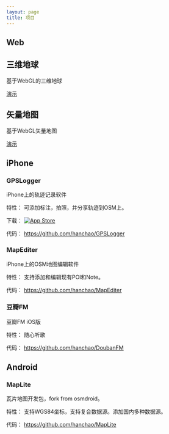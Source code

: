 ```yaml
---
layout: page
title: 项目
---
```


## Web

## 三维地球

基于WebGL的三维地球

[演示](/earth)

## 矢量地图

基于WebGL矢量地图

[演示](/vectormap)

## iPhone

### GPSLogger

iPhone上的轨迹记录软件

特性： 可添加标注，拍照，并分享轨迹到OSM上。

下载： [![App Store](http://linkmaker.itunes.apple.com/htmlResources/assets/images/web/linkmaker/badge_appstore-lrg.svg)](http://itunes.apple.com/us/app/gpslogger/id859076064?l=zh&ls=1&mt=8)

代码： <https://github.com/hanchao/GPSLogger>

### MapEditer

iPhone上的OSM地图编辑软件

特性： 支持添加和编辑现有POI和Note。

代码： <https://github.com/hanchao/MapEditer>

### 豆瓣FM

豆瓣FM iOS版

特性： 随心听歌

代码： <https://github.com/hanchao/DoubanFM>

## Android

### MapLite

瓦片地图开发包，fork from osmdroid。

特性： 支持WGS84坐标，支持复合数据源。添加国内多种数据源。

代码： <https://github.com/hanchao/MapLite>
